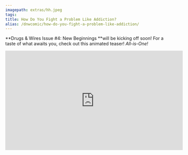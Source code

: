 ```yaml
---
imagepath: extras/hh.jpeg
tags:
title: How Do You Fight a Problem Like Addiction?
alias: /dnwcomic/how-do-you-fight-a-problem-like-addiction/
---
```


**Drugs &amp; Wires Issue #4: New Beginnings **will be kicking off soon! For a taste of what awaits you, check out this animated teaser! _All-is-One!_

<iframe src="https://www.youtube.com/embed/nbC_WI3l-kY" width="560" height="315" frameborder="0" allowfullscreen="allowfullscreen"></iframe>
